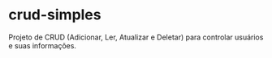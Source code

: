 # crud-simples
Projeto de CRUD (Adicionar, Ler, Atualizar e Deletar) para controlar usuários e suas informações.

